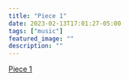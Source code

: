 ```yaml
---
title: "Piece 1"
date: 2023-02-13T17:01:27-05:00
tags: ["music"]
featured_image: ""
description: ""
---
```


[Piece 1](/music/Piece_1.pdf)
